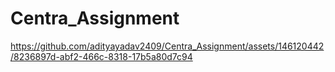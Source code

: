 # Centra_Assignment

https://github.com/adityayadav2409/Centra_Assignment/assets/146120442/8236897d-abf2-466c-8318-17b5a80d7c94

